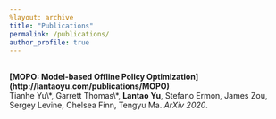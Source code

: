 ```yaml
---
%layout: archive
title: "Publications"
permalink: /publications/
author_profile: true
---
```



<br>
<b>[MOPO: Model-based Offline Policy Optimization](http://lantaoyu.com/publications/MOPO)</b> <br>
Tianhe Yu\*, Garrett Thomas\*, <b>Lantao Yu</b>, Stefano Ermon, James Zou, Sergey Levine, Chelsea Finn, Tengyu Ma.
<i>ArXiv 2020</i>.
